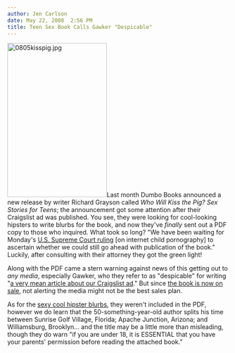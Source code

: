 ```yaml
---
author: Jen Carlson
date: May 22, 2008  2:56 PM
title: Teen Sex Book Calls Gawker "Despicable"
---
```


<p><img alt="0805kisspig.jpg" src="https://web.archive.org/web/20120119085927im_/http://gothamist.com/attachments/arts_jen/0805kisspig.jpg" width="226" height="350" class="right">Last month Dumbo Books announced a new release by writer Richard Grayson called <em>Who Will Kiss the Pig? Sex Stories for Teens</em>; the announcement got some attention after their Craigslist ad was published. You see, they were looking for cool-looking hipsters to write blurbs for the book, and now they&apos;ve <em>finally</em> sent out a PDF copy to those who inquired. What took so long? &quot;We have been waiting for Monday&apos;s <a href="https://web.archive.org/web/20120119085927/http://www.nytimes.com/2008/05/20/washington/20scotus.html?ref=us">U.S. Supreme Court ruling</a> [on internet child pornography] to ascertain whether we could still go ahead with publication of the book.&quot; Luckily, after consulting with their attorney they got the green light!  </p>

<p>Along with the PDF came a stern warning against news of this getting out to <em>any media</em>, especially Gawker, who they refer to as &quot;despicable&quot; for writing &quot;<a href="https://web.archive.org/web/20120119085927/http://gawker.com/5006671/are-you-cool-enough-to-blurb-this-book">a very mean article about our Craigslist ad</a>.&quot; But since <a href="https://web.archive.org/web/20120119085927/http://www.lulu.com/content/2107909">the book is now on sale</a>, not alerting the media might not be the best sales plan.</p>

<p>As for the <a href="https://web.archive.org/web/20120119085927/http://gothamist.com/2008/04/24/literate_brookl.php">sexy cool hipster blurbs</a>, they weren&apos;t included in the PDF, however we do learn that the 50-something-year-old author splits his time between Sunrise Golf Village, Florida; Apache Junction, Arizona; and Williamsburg, Brooklyn... and the title may be a little more than misleading, though they do warn &quot;if you are under 18, it is ESSENTIAL that you have your parents&apos; permission before reading the attached book.&quot;</p>